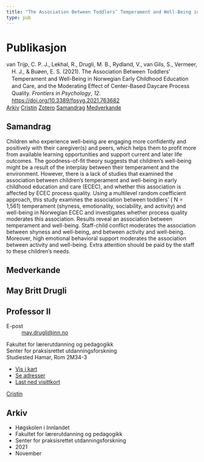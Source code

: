```yaml
---
title: "The Association Between Toddlers’ Temperament and Well-Being in Norwegian Early Childhood Education and Care, and the Moderating Effect of Center-Based Daycare Process Quality"
type: pub
---
```

<h1>Publikasjon</h1>
<article id="csl-bib-container-CLDW2VCP" class="csl-bib-container">
  <div class="csl-bib-body" style="line-height: 1.35; padding-left: 1em; text-indent:-1em;">
  <div class="csl-entry">van Trijp, C. P. J., Lekhal, R., Drugli, M. B., Rydland, V., van Gils, S., Vermeer, H. J., &amp; Bu&#xF8;en, E. S. (2021). The Association Between Toddlers&#x2019; Temperament and Well-Being in Norwegian Early Childhood Education and Care, and the Moderating Effect of Center-Based Daycare Process Quality. <i>Frontiers in Psychology</i>, <i>12</i>. <a href="https://doi.org/10.3389/fpsyg.2021.763682">https://doi.org/10.3389/fpsyg.2021.763682</a></div>
</div>
  <div class="csl-bib-buttons">
    <a href="#taxonomy-article-CLDW2VCP" class="csl-bib-button">Arkiv</a>
    <a href="https://app.cristin.no/results/show.jsf?id=1954997" alt="Cristin URL" class="csl-bib-button">Cristin</a>
    <a href="http://zotero.org/groups/5022929/items/CLDW2VCP" alt="Zotero URL" class="csl-bib-button">Zotero</a>
    <a href="#abstract-article-CLDW2VCP" class="csl-bib-button">Samandrag</a>
    <a href="#contributors-article-CLDW2VCP" class="csl-bib-button">Medverkande</a>
  </div>
  <div id="csl-bib-meta-container-CLDW2VCP"></div>
</article>
<div id="csl-bib-meta-CLDW2VCP" class="csl-bib-meta">
  <article id="abstract-article-CLDW2VCP" class="abstract-article">
    <h1>Samandrag</h1>
    Children who experience well-being are engaging more confidently and positively with their caregiver(s) and peers, which helps them to profit more from available learning opportunities and support current and later life outcomes. The goodness-of-fit theory suggests that children’s well-being might be a result of the interplay between their temperament and the environment. However, there is a lack of studies that examined the association between children’s temperament and well-being in early childhood education and care (ECEC), and whether this association is affected by ECEC process quality. Using a multilevel random coefficient approach, this study examines the association between toddlers’ ( N = 1,561) temperament (shyness, emotionality, sociability, and activity) and well-being in Norwegian ECEC and investigates whether process quality moderates this association. Results reveal an association between temperament and well-being. Staff-child conflict moderates the association between shyness and well-being, and between activity and well-being. Moreover, high emotional behavioral support moderates the association between activity and well-being. Extra attention should be paid by the staff to these children’s needs.
  </article>
  <article id="contributors-article-CLDW2VCP" class="contributors-article">
    <h1>Medverkande</h1>
    <div class="personas">
<div class="vrtx-hinn-person-card">
<div class="photo">
<i class="lar la-user-circle missing-person"></i>
</div>
<div class="info">
<hgroup><h1>May Britt Drugli</h1>
<h2>Professor II</h2>
</hgroup><dl>
<dt>E-post</dt>
<dd>
<a href="mailto:may.drugli@inn.no">may.drugli@inn.no</a>
</dd>
</dl>
<p>
Fakultet for lærerutdanning og pedagogikk<br>
Senter for praksisrettet utdanningsforskning<br>
Studiested Hamar,
Rom 2M34-3
</p>
<ul class="vrtx-hinn-links">
<li><a href="https://www.google.com/maps?q=60.79582,11.07304">Vis i kart</a></li>
<li><a href="https://www.inn.no/finn-en-ansatt/may-drugli.html#vrtx-hinn-addresses">Se adresser</a></li>
<li><a href="https://www.inn.no/finn-en-ansatt/may-drugli.html?vrtx=vcf">Last ned visittkort</a></li>
</ul>
</div>
</div>
<a href="https://app.cristin.no/persons/show.jsf?id=29493" alt="Cristin URL" class="personas-cristin">Cristin</a>
</div>
  </article>
  <article id="taxonomy-article-CLDW2VCP" class="taxonomy-article">
    <h1>Arkiv</h1>
    <ul>
      <li>Høgskolen i Innlandet</li>
      <li>Fakultet for lærerutdanning og pedagogikk</li>
      <li>Senter for praksisrettet utdanningsforskning</li>
      <li>2021</li>
      <li>November</li>
    </ul>
  </article>
</div>
